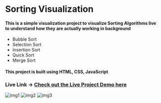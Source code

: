 # Sorting Visualization
#### This is a simple visualization project to visualize Sorting Algorithms live to understand how they are actually working in background  
- Bubble Sort 
- Selection Sort
- Insertion Sort
- Quick Sort
- Merge Sort

#### This project is built using HTML, CSS, JavaScript

### Live Link -> [Check out the Live Project Demo here](https://abhishekprakash5.github.io/Sorting-Visualization/)



![img1](https://github.com/user-attachments/assets/dace9241-a860-4380-b993-8d66b5bd6e46)
![img2](https://github.com/user-attachments/assets/89f5ccc6-6d82-4a65-b551-f6b8e5ccfaf1)
![img3](https://github.com/user-attachments/assets/4b0492fd-14d8-400c-8fd4-419bdaf535aa)
